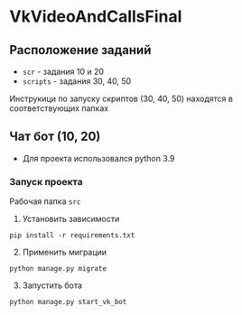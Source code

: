 # VkVideoAndCallsFinal

## Расположение заданий

- `scr` - задания 10 и 20
- `scripts` - задания 30, 40, 50

Инструкици по запуску скриптов (30, 40, 50) находятся в соответствующих папках

## Чат бот (10, 20)

- Для проекта использовался python 3.9

### Запуск проекта

Рабочая папка `src`

1. Установить зависимости

```
pip install -r requirements.txt
```

2. Применить миграции

```
python manage.py migrate
```

3. Запустить бота

```
python manage.py start_vk_bot
```